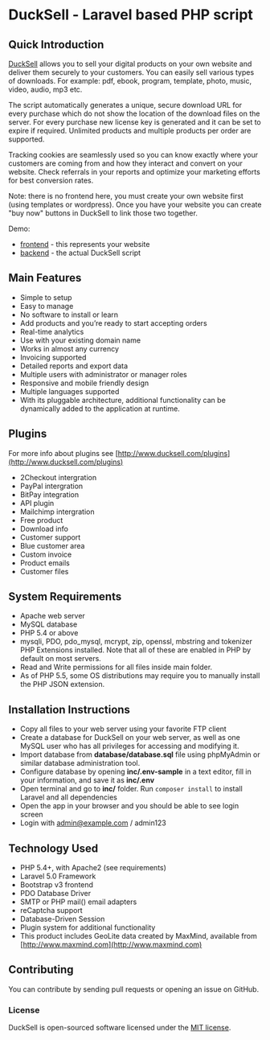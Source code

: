 # DuckSell - Laravel based PHP script

## Quick Introduction

[DuckSell](http://www.ducksell.com) allows you to sell your digital products on your own website and deliver them securely to your customers. You can easily sell various types of downloads. For example: pdf, ebook, program, template, photo, music, video, audio, mp3 etc.  

The script automatically generates a unique, secure download URL for every purchase which do not show the location of the download files on the server. For every purchase new license key is generated and it can be set to expire if required.  Unlimited products and multiple products per order are supported.

Tracking cookies are seamlessly used so you can know exactly where your customers are coming from and how they interact and convert on your website. Check referrals in your reports and optimize your marketing efforts for best conversion rates.

Note: there is no frontend here, you must create your own website first (using templates or wordpress). Once you have your website you can create "buy now" buttons in DuckSell to link those two together.

Demo:
 - [frontend](http://www.ducksell.com/dummy/) - this represents your website
 - [backend](http://www.ducksell.com/demo/) - the actual DuckSell script


## Main Features

 - Simple to setup 
 - Easy to manage 
 - No software to install or learn
 - Add products and you’re ready to start accepting orders
 - Real-time analytics
 - Use with your existing domain name
 - Works in almost any currency 
 - Invoicing supported
 - Detailed reports and export data
 - Multiple users with administrator or manager roles
 - Responsive and mobile friendly design
 - Multiple languages supported
 - With its pluggable architecture, additional functionality can be dynamically added to the application at runtime.


## Plugins

For more info about plugins see [http://www.ducksell.com/plugins](http://www.ducksell.com/plugins)

- 2Checkout intergration
- PayPal intergration
- BitPay integration
- API plugin
- Mailchimp intergration
- Free product
- Download info
- Customer support
- Blue customer area
- Custom invoice
- Product emails
- Customer files


## System Requirements

 - Apache web server
 - MySQL database
 - PHP 5.4 or above
 - mysqli, PDO, pdo_mysql, mcrypt, zip, openssl, mbstring and tokenizer PHP Extensions installed. Note that all of these are enabled in PHP by default on most servers.
 - Read and Write permissions for all files inside main folder.
 - As of PHP 5.5, some OS distributions may require you to manually install the PHP JSON extension. 


## Installation Instructions

 - Copy all files to your web server using your favorite FTP client
 - Create a database for DuckSell on your web server, as well as one MySQL user who has all privileges for accessing and modifying it. 
 - Import database from **database/database.sql** file using phpMyAdmin or similar database administration tool.
 - Configure database by opening **inc/.env-sample** in a text editor, fill in your information, and save it as **inc/.env**
 - Open terminal and go to **inc/** folder. Run `composer install` to install Laravel and all dependencies
 - Open the app in your browser and you should be able to see login screen
 - Login with admin@example.com / admin123


## Technology Used

 - PHP 5.4+, with Apache2 (see requirements)
 - Laravel 5.0 Framework
 - Bootstrap v3 frontend
 - PDO Database Driver
 - SMTP or PHP mail() email adapters
 - reCaptcha support
 - Database-Driven Session
 - Plugin system for additional functionality
 - This product includes GeoLite data created by MaxMind, available from [http://www.maxmind.com](http://www.maxmind.com)

## Contributing

You can contribute by sending pull requests or opening an issue on GitHub.

### License

DuckSell is open-sourced software licensed under the [MIT license](http://opensource.org/licenses/MIT).
